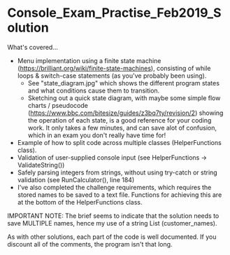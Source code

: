 # Console_Exam_Practise_Feb2019_Solution

What's covered...
* Menu implementation using a finite state machine (https://brilliant.org/wiki/finite-state-machines), consisting of while loops & switch-case statements (as you've probably been using).
  * See "state_diagram.jpg" which shows the different program states and what conditions cause them to transition.
  * Sketching out a quick state diagram, with maybe some simple flow charts / pseudocode (https://www.bbc.com/bitesize/guides/z3bq7ty/revision/2) showing the operation of each state, is a good reference for your coding work. It only takes a few minutes, and can save alot of confusion, which in an exam you don't really have time for!
* Example of how to split code across multiple classes (HelperFunctions class).
* Validation of user-supplied console input (see HelperFunctions -> ValidateString())
* Safely parsing integers from strings, without using try-catch or string validation (see RunCalculator(), line 184)
* I've also completed the challenge requirements, which requires the stored names to be saved to a text file. Functions for achieving this are at the bottom of the HelperFunctions class.

IMPORTANT NOTE: The brief seems to indicate that the solution needs to save MULTIPLE names, hence my use of a string List (customer_names).

As with other solutions, each part of the code is well documented. If you discount all of the comments, the program isn't that long.
